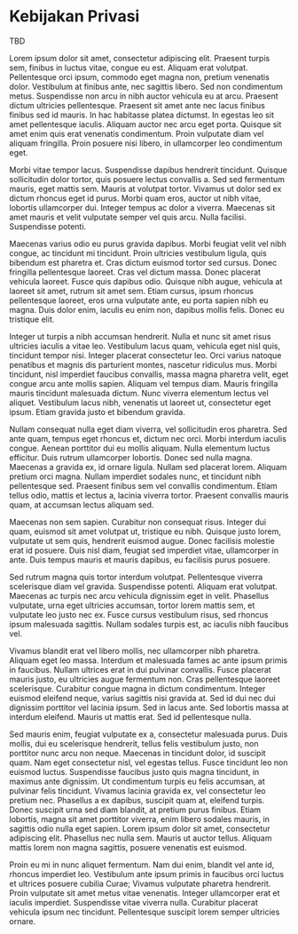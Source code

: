 # Kebijakan Privasi

TBD

Lorem ipsum dolor sit amet, consectetur adipiscing elit. Praesent turpis sem, finibus in luctus vitae, congue eu est. Aliquam erat volutpat. Pellentesque orci ipsum, commodo eget magna non, pretium venenatis dolor. Vestibulum at finibus ante, nec sagittis libero. Sed non condimentum metus. Suspendisse non arcu in nibh auctor vehicula eu at arcu. Praesent dictum ultricies pellentesque. Praesent sit amet ante nec lacus finibus finibus sed id mauris. In hac habitasse platea dictumst. In egestas leo sit amet pellentesque iaculis. Aliquam auctor nec arcu eget porta. Quisque sit amet enim quis erat venenatis condimentum. Proin vulputate diam vel aliquam fringilla. Proin posuere nisi libero, in ullamcorper leo condimentum eget.

Morbi vitae tempor lacus. Suspendisse dapibus hendrerit tincidunt. Quisque sollicitudin dolor tortor, quis posuere lectus convallis a. Sed sed fermentum mauris, eget mattis sem. Mauris at volutpat tortor. Vivamus ut dolor sed ex dictum rhoncus eget id purus. Morbi quam eros, auctor ut nibh vitae, lobortis ullamcorper dui. Integer tempus ac dolor a viverra. Maecenas sit amet mauris et velit vulputate semper vel quis arcu. Nulla facilisi. Suspendisse potenti.

Maecenas varius odio eu purus gravida dapibus. Morbi feugiat velit vel nibh congue, ac tincidunt mi tincidunt. Proin ultricies vestibulum ligula, quis bibendum est pharetra et. Cras dictum euismod tortor sed cursus. Donec fringilla pellentesque laoreet. Cras vel dictum massa. Donec placerat vehicula laoreet. Fusce quis dapibus odio. Quisque nibh augue, vehicula at laoreet sit amet, rutrum sit amet sem. Etiam cursus, ipsum rhoncus pellentesque laoreet, eros urna vulputate ante, eu porta sapien nibh eu magna. Duis dolor enim, iaculis eu enim non, dapibus mollis felis. Donec eu tristique elit.

Integer ut turpis a nibh accumsan hendrerit. Nulla et nunc sit amet risus ultricies iaculis a vitae leo. Vestibulum lacus quam, vehicula eget nisl quis, tincidunt tempor nisi. Integer placerat consectetur leo. Orci varius natoque penatibus et magnis dis parturient montes, nascetur ridiculus mus. Morbi tincidunt, nisl imperdiet faucibus convallis, massa magna pharetra velit, eget congue arcu ante mollis sapien. Aliquam vel tempus diam. Mauris fringilla mauris tincidunt malesuada dictum. Nunc viverra elementum lectus vel aliquet. Vestibulum lacus nibh, venenatis ut laoreet ut, consectetur eget ipsum. Etiam gravida justo et bibendum gravida.

Nullam consequat nulla eget diam viverra, vel sollicitudin eros pharetra. Sed ante quam, tempus eget rhoncus et, dictum nec orci. Morbi interdum iaculis congue. Aenean porttitor dui eu mollis aliquam. Nulla elementum luctus efficitur. Duis rutrum ullamcorper lobortis. Donec sed nulla magna. Maecenas a gravida ex, id ornare ligula. Nullam sed placerat lorem. Aliquam pretium orci magna. Nullam imperdiet sodales nunc, et tincidunt nibh pellentesque sed. Praesent finibus sem vel convallis condimentum. Etiam tellus odio, mattis et lectus a, lacinia viverra tortor. Praesent convallis mauris quam, at accumsan lectus aliquam sed.

Maecenas non sem sapien. Curabitur non consequat risus. Integer dui quam, euismod sit amet volutpat ut, tristique eu nibh. Quisque justo lorem, vulputate ut sem quis, hendrerit euismod augue. Donec facilisis molestie erat id posuere. Duis nisl diam, feugiat sed imperdiet vitae, ullamcorper in ante. Duis tempus mauris et mauris dapibus, eu facilisis purus posuere.

Sed rutrum magna quis tortor interdum volutpat. Pellentesque viverra scelerisque diam vel gravida. Suspendisse potenti. Aliquam erat volutpat. Maecenas ac turpis nec arcu vehicula dignissim eget in velit. Phasellus vulputate, urna eget ultricies accumsan, tortor lorem mattis sem, et vulputate leo justo nec ex. Fusce cursus vestibulum risus, sed rhoncus ipsum malesuada sagittis. Nullam sodales turpis est, ac iaculis nibh faucibus vel.

Vivamus blandit erat vel libero mollis, nec ullamcorper nibh pharetra. Aliquam eget leo massa. Interdum et malesuada fames ac ante ipsum primis in faucibus. Nullam ultrices erat in dui pulvinar convallis. Fusce placerat mauris justo, eu ultricies augue fermentum non. Cras pellentesque laoreet scelerisque. Curabitur congue magna in dictum condimentum. Integer euismod eleifend neque, varius sagittis nisi gravida at. Sed id dui nec dui dignissim porttitor vel lacinia ipsum. Sed in lacus ante. Sed lobortis massa at interdum eleifend. Mauris ut mattis erat. Sed id pellentesque nulla.

Sed mauris enim, feugiat vulputate ex a, consectetur malesuada purus. Duis mollis, dui eu scelerisque hendrerit, tellus felis vestibulum justo, non porttitor nunc arcu non neque. Maecenas in tincidunt dolor, id suscipit quam. Nam eget consectetur nisl, vel egestas tellus. Fusce tincidunt leo non euismod luctus. Suspendisse faucibus justo quis magna tincidunt, in maximus ante dignissim. Ut condimentum turpis eu felis accumsan, at pulvinar felis tincidunt. Vivamus lacinia gravida ex, vel consectetur leo pretium nec. Phasellus a ex dapibus, suscipit quam at, eleifend turpis. Donec suscipit urna sed diam blandit, at pretium purus finibus. Etiam lobortis, magna sit amet porttitor viverra, enim libero sodales mauris, in sagittis odio nulla eget sapien. Lorem ipsum dolor sit amet, consectetur adipiscing elit. Phasellus nec nulla sem. Mauris ut auctor tellus. Aliquam mattis lorem non magna sagittis, posuere venenatis est euismod.

Proin eu mi in nunc aliquet fermentum. Nam dui enim, blandit vel ante id, rhoncus imperdiet leo. Vestibulum ante ipsum primis in faucibus orci luctus et ultrices posuere cubilia Curae; Vivamus vulputate pharetra hendrerit. Proin vulputate sit amet metus vitae venenatis. Integer ullamcorper erat et iaculis imperdiet. Suspendisse vitae viverra nulla. Curabitur placerat vehicula ipsum nec tincidunt. Pellentesque suscipit lorem semper ultricies ornare.
